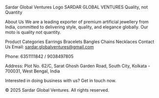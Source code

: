 Sardar Global Ventures Logo
SARDAR GLOBAL VENTURES
Quality, not Quantity

About Us
We are a leading exporter of premium artificial jewellery from India, committed to delivering style, quality, and elegance globally. Our moto is quality not quantity.

Product Categories
Earrings
Bracelets
Bangles
Chains
Necklaces
Contact Us
Email: sardar.globalventures@gmail.com

Phone: 6351111842 / 9038497805

Address: Plot No. 62/C, Sarat Ghosh Garden Road, South City, Kolkata - 700031, West Bengal, India

Interested in doing business with us? Get in touch now.

© 2025 Sardar Global Ventures. All rights reserved.
